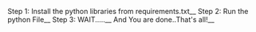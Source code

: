 Step 1: Install the python libraries from requirements.txt__
Step 2: Run the python File__
Step 3: WAIT.....__
And You are done..That's all!__
